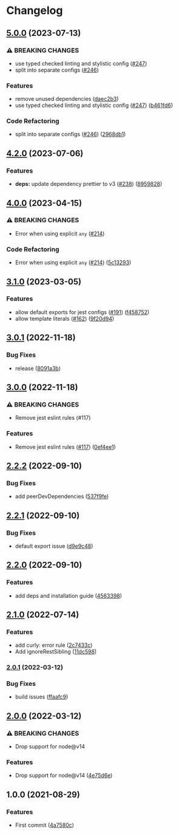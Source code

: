 # Changelog

## [5.0.0](https://github.com/bjerkio/eslint-config/compare/v4.2.0...v5.0.0) (2023-07-13)


### ⚠ BREAKING CHANGES

* use typed checked linting and stylistic config ([#247](https://github.com/bjerkio/eslint-config/issues/247))
* split into separate configs ([#246](https://github.com/bjerkio/eslint-config/issues/246))

### Features

* remove unused dependencies ([daec2b3](https://github.com/bjerkio/eslint-config/commit/daec2b34bc096e3d5c69ee7cb6614f04649bd007))
* use typed checked linting and stylistic config ([#247](https://github.com/bjerkio/eslint-config/issues/247)) ([b461fd6](https://github.com/bjerkio/eslint-config/commit/b461fd62c52038ea2bf3f80623651a956f9255d2))


### Code Refactoring

* split into separate configs ([#246](https://github.com/bjerkio/eslint-config/issues/246)) ([2968db1](https://github.com/bjerkio/eslint-config/commit/2968db1d0de41cbfa58102dcea90fe61a60e4458))

## [4.2.0](https://github.com/bjerkio/eslint-config/compare/v4.1.0...v4.2.0) (2023-07-06)


### Features

* **deps:** update dependency prettier to v3 ([#238](https://github.com/bjerkio/eslint-config/issues/238)) ([8959828](https://github.com/bjerkio/eslint-config/commit/8959828465f0046c757a220142c9ea68f9ad80a2))

## [4.0.0](https://github.com/bjerkio/eslint-config/compare/v3.1.0...v4.0.0) (2023-04-15)


### ⚠ BREAKING CHANGES

* Error when using explicit `any` ([#214](https://github.com/bjerkio/eslint-config/issues/214))

### Code Refactoring

* Error when using explicit `any` ([#214](https://github.com/bjerkio/eslint-config/issues/214)) ([5c13293](https://github.com/bjerkio/eslint-config/commit/5c13293b6e60ef9e72e5eee282aa0c49d5087728))

## [3.1.0](https://github.com/bjerkio/eslint-config/compare/v3.0.1...v3.1.0) (2023-03-05)


### Features

* allow default exports for jest configs ([#191](https://github.com/bjerkio/eslint-config/issues/191)) ([f458752](https://github.com/bjerkio/eslint-config/commit/f4587523493f54235ddd9adfcb3279c4217f833f))
* allow template literals ([#162](https://github.com/bjerkio/eslint-config/issues/162)) ([9f20d94](https://github.com/bjerkio/eslint-config/commit/9f20d94150de967a4bb9ebd4fad0bec57115fc0f))

## [3.0.1](https://github.com/bjerkio/eslint-config/compare/v3.0.0...v3.0.1) (2022-11-18)


### Bug Fixes

* release ([8091a3b](https://github.com/bjerkio/eslint-config/commit/8091a3bc4dde751c40593bfcb9f64f5c5a7448c2))

## [3.0.0](https://github.com/bjerkio/eslint-config/compare/v2.2.2...v3.0.0) (2022-11-18)


### ⚠ BREAKING CHANGES

* Remove jest eslint rules (#117)

### Features

* Remove jest eslint rules ([#117](https://github.com/bjerkio/eslint-config/issues/117)) ([0ef4ee1](https://github.com/bjerkio/eslint-config/commit/0ef4ee1b8e68850fe36e3ea82ae344e9887853e7))

## [2.2.2](https://github.com/bjerkio/eslint-config/compare/v2.2.1...v2.2.2) (2022-09-10)


### Bug Fixes

* add peerDevDependencies ([537f9fe](https://github.com/bjerkio/eslint-config/commit/537f9fe7e49480d954bc15331903eec5572cbb78))

## [2.2.1](https://github.com/bjerkio/eslint-config/compare/v2.2.0...v2.2.1) (2022-09-10)


### Bug Fixes

* default export issue ([d9e9c48](https://github.com/bjerkio/eslint-config/commit/d9e9c481db835abc91e556108ad7775c81737aa3))

## [2.2.0](https://github.com/bjerkio/eslint-config/compare/v2.1.0...v2.2.0) (2022-09-10)


### Features

* add deps and installation guide ([4563398](https://github.com/bjerkio/eslint-config/commit/4563398750f7cecab36ef2d6bc08110ec99301f7))

## [2.1.0](https://github.com/bjerkio/eslint-config/compare/v2.0.1...v2.1.0) (2022-07-14)


### Features

* add curly: error rule ([2c7433c](https://github.com/bjerkio/eslint-config/commit/2c7433cd77befc5a4577ad4c2190259111cd1533))
* Add ignoreRestSibling ([11dc598](https://github.com/bjerkio/eslint-config/commit/11dc598ba30e3276e23cf1e3d76018f0dcd841af))

### [2.0.1](https://github.com/bjerkio/eslint-config/compare/v2.0.0...v2.0.1) (2022-03-12)


### Bug Fixes

* build issues ([ffaafc9](https://github.com/bjerkio/eslint-config/commit/ffaafc9414e12b23f083242a3e04b7dfe3b9c904))

## [2.0.0](https://github.com/bjerkio/eslint-config/compare/v1.0.0...v2.0.0) (2022-03-12)


### ⚠ BREAKING CHANGES

* Drop support for node@v14

### Features

* Drop support for node@v14 ([4e75d6e](https://github.com/bjerkio/eslint-config/commit/4e75d6e6eb1c6e6975d0efc982cb55d1c6f17563))

## 1.0.0 (2021-08-29)


### Features

* First commit ([4a7580c](https://www.github.com/bjerkio/eslint-config/commit/4a7580cd6b0132b9ff3f1ec4a86417d86a8dc290))
